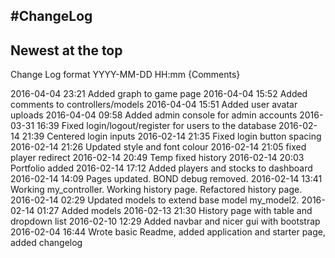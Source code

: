 #ChangeLog
---
Newest at the top
---
Change Log format
	YYYY-MM-DD HH:mm {Comments}

2016-04-04 23:21 Added graph to game page
2016-04-04 15:52 Added comments to controllers/models
2016-04-04 15:51 Added user avatar uploads
2016-04-04 09:58 Added admin console for admin accounts
2016-03-31 16:39 Fixed login/logout/register for users to the database
2016-02-14 21:39 Centered login inputs
2016-02-14 21:35 Fixed login button spacing
2016-02-14 21:26 Updated style and font colour
2016-02-14 21:05 fixed player redirect
2016-02-14 20:49 Temp fixed history
2016-02-14 20:03 Portfolio added
2016-02-14 17:12 Added players and stocks to dashboard
2016-02-14 14:09 Pages updated. BOND debug removed.
2016-02-14 13:41 Working my_controller. Working history page. Refactored history page. 
2016-02-14 02:29 Updated models to extend base model my_model2.
2016-02-14 01:27 Added models
2016-02-13 21:30 History page with table and dropdown list
2016-02-10 12:29 Added navbar and nicer gui with bootstrap
2016-02-04 16:44 Wrote basic Readme, added application and starter page, added changelog
